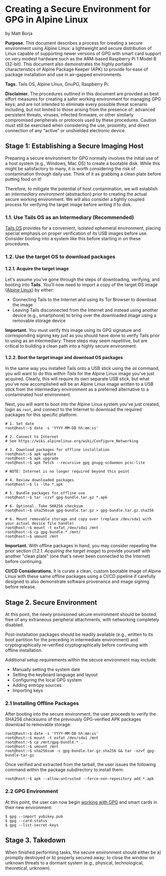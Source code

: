 # Creating a Secure Environment for GPG in Alpine Linux

by Matt Borja

**Purpose.** This document describes a process for creating a secure environment using Alpine Linux: a lightweight and secure distribution of Linux capable of supporting newer versions of GPG with smart card support on very modest hardware such as the ARM-based Raspberry Pi 1 Model B (32-bit). This document also demonstrates the highly portable characteristics of Alpine Package Keeper (APK) to provide for ease of package installation and use in air-gapped environments.

**Tags.** Tails OS, Alpine Linux, GnuPG, Raspberry Pi.

**Disclaimer.** The procedures outlined in this document are provided as best effort measures for creating a safer working environment for managing GPG keys; and are not intended to eliminate every possible threat scenario including, but not limited to those arising from the presence of: advanced persistent threats, viruses, infected firmware, or other similarly compromised peripherals or protocols used by these procedures. Caution must still be exercised when considering the use, proximity, and direct connection of any “active” or unshielded electronic device.

## Stage 1: Establishing a Secure Imaging Host

Preparing a secure environment for GPG normally involves the initial use of a host system (e.g., Windows, Mac OS) to create a bootable disk. While this might be satisfactory to many, it is worth considering the risk of contamination through daily use. Think of it as grabbing a clean plate before putting food on it!

Therefore, to mitigate the potential of host contamination, we will establish an *intermediary environment* (abstraction) prior to creating the actual secure working environment. We will also consider a tightly coupled process for verifying the target image before writing it to disk.
 
### 1.1. Use Tails OS as an Intermediary (Recommended)
[Tails OS](https://tails.net/install/expert/index.en.html) provides for a convenient, isolated ephemeral environment, placing special emphasis on proper verification of its USB images before use. Consider booting into a system like this before starting in on these procedures.

### 1.2. Use the target OS to download packages

#### 1.2.1. Acquire the target image
Let's assume you've gone through the steps of downloading, verifying, and booting into **Tails**. You'll now need to import a copy of the target OS image ([Alpine Linux](https://alpinelinux.org/downloads/)) by either:
- Connecting Tails to the Internet and using its Tor Browser to download the image
- Leaving Tails disconnected from the Internet and instead using another device (e.g., smartphone) to bring over the downloaded image using a removable storage device

**Important.** You must verify this image using its GPG signature and corresponding signing key just as you should have done to verify Tails prior to using as an intermediary. These steps may seem repetitive, but are critical to building a clean path into a highly secure environment.

#### 1.2.2. Boot the target image and download OS packages
In the same way you installed Tails onto a USB stick using the `dd` command, you will want to do this *within Tails* for the Alpine Linux image you've just acquired. Clearly, this will require its own separate USB stick, but what you've now accomplished will be an Alpine Linux image written to a USB stick from the intermediary environment as a preferred alternative to a contaminated host environment.

Next, you will want to boot into the Alpine Linux system you've just created, login as `root`, and connect to the Internet to download the required packages for this specific platform:

```shell
# 1. Set date
root@host:~$ date -s 'YYYY-MM-DD hh:mm:ss'

# 2. Connect to Internet
# See https://wiki.alpinelinux.org/wiki/Configure_Networking

# 3. Download packages for offline installation
root@host:~$ apk update
root@host:~$ apk upgrade
root@host:~$ apk fetch --recursive gpg gnupg-scdaemon pcsc-lite

# NOTE: Internet is no longer required beyond this point

# 4. Review downloaded packages
root@host:~$ ls -lha *.apk

# 5. Bundle packages for offline use
root@host:~$ tar -czvf gpg-bundle.tar.gz *.apk

# 6. Optional. Take SHA256 checksum
root@host:~$ sha256sum gpg-bundle.tar.gz > gpg-bundle.tar.gz.sha256

# 6. Mount removable storage and copy over (replace /dev/sda1 with your actual device file handle)
root@host:~$ mount -t exfat /dev/sda1 /mnt
root@host:~$ cp gpg-bundle.* /mnt/
root@host:~$ umount /mnt
```

**Important.** With offline packages in hand, you may consider repeating the prior section (*1.2.1. Acquiring the target image*) to provide yourself with another "clean plate" (one that's never been connected to the Internet) before continuing.

**CI/CD Considerations.** It is curate a clean, custom bootable image of Alpine Linux with these same offline packages using a CI/CD pipeline if carefully designed to also demonstrate software provenance and image signing before release.

## Stage 2. Secure Environment

At this point, the newly provisioned secure environment should be booted, free of any extraneous peripheral attachments, with networking completely disabled.

Post-installation packages should be readily available (e.g., written to its boot partition for the preceding in intermediate environment) and cryptographically re-verified cryptographically before continuing with offline installation.

Additional setup requirements within the secure environment may include:

- Manually setting the system date
- Setting the keyboard language and layout
- Configuring the local GPG system
- Adding entropy sources
- Importing keys

### 2.1 Installing Offline Packages
After booting into the secure environment, the user proceeds to verify the SHA256 checksums of the previously GPG-verified APK packages download to removable storage:

```shell
root@host:~$ date -s 'YYYY-MM-DD hh:mm:ss'
root@host:~$ mount -t exfat /dev/sda1 /mnt
root@host:~$ cp /mnt/gpg-bundle.* .
root@host:~$ umount /mnt
root@host:~$ sha256sum -c gpg-bundle.tar.gz.sha256 && tar -xzvf gpg-bundle-tar-gz
```

Once verified and extracted from the tarball, the user issues the following command within the package subdirectory to install them:
```shell
root@host:~$ apk --allow-untrusted --force-non-repository add *.apk
```

### 2.2 GPG Environment
At this point, the user can now begin [working with GPG](https://github.com/drduh/YubiKey-Guide?tab=readme-ov-file#prepare-gnupg) and smart cards in their new environment:

```shell
$ gpg --import yubikey.pub
$ gpg --card-status
$ gpg --list-secret-keys
```

## Stage 3. Takedown

When finished performing tasks, the secure environment should either be a) promptly destroyed or b) properly secured away; to close the window on unknown threats to a dormant system (e.g., physical, technological, theoretical, unknown).